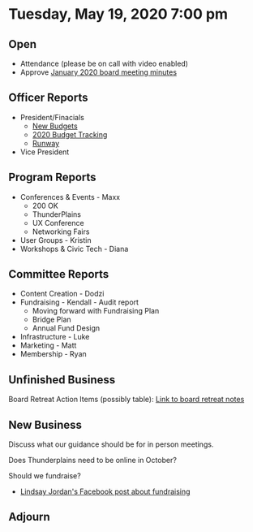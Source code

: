 # Tuesday, May 19, 2020 7:00 pm

## Open

- Attendance (please be on call with video enabled)
- Approve [January 2020 board meeting minutes](https://github.com/techlahoma/board_meetings/blob/master/2020/01_january_minutes.md)

## Officer Reports

- President/Finacials
  - [New Budgets](https://docs.google.com/spreadsheets/d/1NgAvuGxFSfb76F_y2eXPzNShjrD6bIv7DzNp_e3c1rQ/edit?usp=sharing)
  - [2020 Budget Tracking](https://docs.google.com/spreadsheets/d/10KlK1Yb6_Gp2sAZvnNZ5tbD08TMlkY_XINKqSM74CLo/edit?usp=sharing)
  - [Runway](https://docs.google.com/spreadsheets/d/1KJwYtzZFRyrqAQlxPbul3t5pmGXcjS-y4NlijMAU0Lk/edit?usp=sharing)
- Vice President

## Program Reports

- Conferences & Events - Maxx
  - 200 OK
  - ThunderPlains
  - UX Conference
  - Networking Fairs
- User Groups - Kristin
- Workshops & Civic Tech - Diana

## Committee Reports

- Content Creation - Dodzi
- Fundraising - Kendall - Audit report
  - Moving forward with Fundraising Plan
  - Bridge Plan
  - Annual Fund Design
- Infrastructure - Luke
- Marketing - Matt
- Membership - Ryan

## Unfinished Business

Board Retreat Action Items (possibly table):
[Link to board retreat notes](https://docs.google.com/document/d/1TeeipFHbYwD6iJZ6vT2G7VaAnpDQ1C50DU8IhPW4_84/edit?usp=sharing)

## New Business

Discuss what our guidance should be for in person meetings.

Does Thunderplains need to be online in October?

Should we fundraise?
 - [Lindsay Jordan's Facebook post about fundraising](https://www.facebook.com/lindsay.goblejordan/videos/10102580579550258/?__xts__[0]=68.ARANgrpLbvT7VQG5Iiwpo_71P0O5q7cYkTzvb-Qf-mARaK68PQ0JdTRaemEKSsmE_OenUbrIkvuS6Auqy4kH1lM20PgoY6DnucrEFt-cMDjicf0mppyNcjq6djgMr9wqX0yirb9JBl0aTPUUSdx__xZLuO6RhODnJISY4myaqm1BEOXCJdMiYLLRLxYVX_qApcdeUTM3KYVz-ZhEozgqauS10IA&__tn__=-R)

## Adjourn
